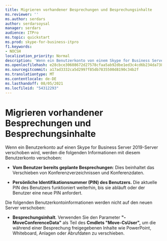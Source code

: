 ```yaml
---
title: Migrieren vorhandener Besprechungen und Besprechungsinhalte
ms.reviewer: ''
ms.author: serdars
author: serdarsoysal
manager: serdars
audience: ITPro
ms.topic: quickstart
ms.prod: skype-for-business-itpro
f1.keywords:
- NOCSH
localization_priority: Normal
description: 'Wenn ein Benutzerkonto von einem Skype for Business Server 2019-Server verschoben wird, werden die folgenden Informationen mit diesem Benutzerkonto verschoben:'
ms.openlocfilehash: e28cbce30608672d27578cfaa5ab92dbe1ed3c4cd6b234da7389b1f9a6978350
ms.sourcegitcommit: a17ad3332ca5d2997f85db7835500d8190c34b2f
ms.translationtype: MT
ms.contentlocale: de-DE
ms.lasthandoff: 08/05/2021
ms.locfileid: "54312293"
---
```

# <a name="migrate-existing-meetings-and-meeting-content"></a>Migrieren vorhandener Besprechungen und Besprechungsinhalte

Wenn ein Benutzerkonto auf einen Skype for Business Server 2019-Server verschoben wird, werden die folgenden Informationen mit diesem Benutzerkonto verschoben:
  
- **Vom Benutzer bereits geplante Besprechungen**: Dies beinhaltet das Verschieben von Konferenzverzeichnissen und Konferenzdaten.
    
- **Persönliche Identifikationsnummer (PIN) des Benutzers.** Die aktuelle PIN des Benutzers funktioniert weiterhin, bis sie abläuft oder der Benutzer eine neue PIN anfordert.
    
Die folgenden Benutzerkontoinformationen werden nicht auf den neuen Server verschoben:
  
- **Besprechungsinhalt**. Verwenden Sie den Parameter **"-MoveConferenceData"** als Teil des **Cmdlets "Move-CsUser",** um die während einer Besprechung freigegebenen Inhalte wie PowerPoint, Whiteboard, Anlagen oder Abrufdaten zu verschieben. 
    


